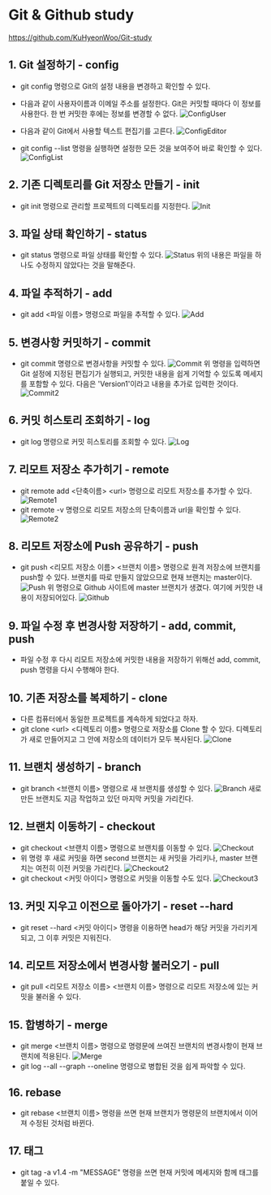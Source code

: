 # Git & Github study
https://github.com/KuHyeonWoo/Git-study 

## 1. Git 설정하기 - config

* git config 명령으로 Git의 설정 내용을 변경하고 확인할 수 있다.  
* 다음과 같이 사용자이름과 이메일 주소를 설정한다. Git은 커밋할 때마다 이 정보를 사용한다. 한 번 커밋한 후에는 정보를 변경할 수 없다.
![ConfigUser](image/ConfigUser.PNG)

* 다음과 같이 Git에서 사용할 텍스트 편집기를 고른다.
![ConfigEditor](image/ConfigEditor.PNG)
* git config --list 명령을 실행하면 설정한 모든 것을 보여주어 바로 확인할 수 있다.
![ConfigList](image/ConfigList.PNG)

## 2. 기존 디렉토리를 Git 저장소 만들기 - init

* git init 명령으로 관리할 프로젝트의 디렉토리를 지정한다.
![Init](image/Init.PNG)

## 3. 파일 상태 확인하기 - status

* git status 명령으로 파일 상태를 확인할 수 있다.
![Status](image/Status.PNG)
위의 내용은 파일을 하나도 수정하지 않았다는 것을 말해준다.

## 4. 파일 추적하기 - add

* git add \<파일 이름\> 명령으로 파일을 추적할 수 있다.
![Add](image/Add.PNG)

## 5. 변경사항 커밋하기 - commit

* git commit 명령으로 변경사항을 커밋할 수 있다.
![Commit](image/Commit.PNG)
위 명령을 입력하면 Git 설정에 지정된 편집기가 실행되고, 커밋한 내용을 쉽게 기억할 수 있도록 메세지를 포함할 수 있다. 다음은 'Version1'이라고 내용을 추가로 입력한 것이다.
![Commit2](image/Commit2.PNG)

## 6. 커밋 히스토리 조회하기 - log

* git log 명령으로 커밋 히스토리를 조회할 수 있다.
![Log](image/Log.PNG)

## 7. 리모트 저장소 추가히기 - remote
* git remote add \<단축이름\> \<url\> 명령으로 리모트 저장소를 추가할 수 있다.
![Remote1](image/Remote1.PNG)
* git remote -v 명령으로 리모트 저장소의 단축이름과 url을 확인할 수 있다.
![Remote2](image/Remote2.PNG)

## 8. 리모트 저장소에 Push 공유하기 - push

* git push \<리모트 저장소 이름\> \<브랜치 이름\> 명령으로 원격 저장소에 브랜치를 push할 수 있다. 브랜치를 따로 만들지 않았으므로 현재 브랜치는 master이다.
![Push](image/Push.PNG)
위 명령으로 Github 사이트에 master 브랜치가 생겼다. 여기에 커밋한 내용이 저장되어있다.
![Github](image/Github.PNG)

## 9. 파일 수정 후 변경사항 저장하기 - add, commit, push

* 파일 수정 후 다시 리모트 저장소에 커밋한 내용을 저장하기 위해선 add, commit, push 명령을 다시 수행해야 한다.

## 10. 기존 저장소를 복제하기 - clone

* 다른 컴퓨터에서 동일한 프로젝트를 계속하게 되었다고 하자.
* git clone \<url\> \<디렉토리 이름\> 명령으로 저장소를 Clone 할 수 있다. 디렉토리가 새로 만들어지고 그 안에 저장소의 데이터가 모두 복사된다.
![Clone](image/Clone.PNG)

## 11. 브랜치 생성하기 - branch

* git branch <브랜치 이름> 명령으로 새 브랜치를 생성할 수 있다. 
![Branch](image/Branch.PNG)
새로 만든 브랜치도 지금 작업하고 있던 마지막 커밋을 가리킨다.

## 12. 브랜치 이동하기 - checkout

* git checkout <브랜치 이름> 명령으로 브랜치를 이동할 수 있다.
![Checkout](image/Checkout.PNG)
* 위 명령 후 새로 커밋을 하면 second 브랜치는 새 커밋을 가리키나, master 브랜치는 여전히 이전 커밋을 가리킨다.
![Checkout2](image/Checkout2.PNG)
* git checkout <커밋 아이디> 명령으로 커밋을 이동할 수도 있다.
![Checkout3](image/Checkout3.PNG)

## 13. 커밋 지우고 이전으로 돌아가기 - reset --hard

* git reset --hard <커밋 아이디> 명령을 이용하면 head가 해당 커밋을 가리키게 되고, 그 이후 커밋은 지워진다.

## 14. 리모트 저장소에서 변경사항 불러오기 - pull

* git pull <리모트 저장소 이름> <브랜치 이름> 명령으로 리모트 저장소에 있는 커밋을 불러올 수 있다.

## 15. 합병하기 - merge

* git merge <브랜치 이름> 명령으로 명령문에 쓰여진 브랜치의 변경사항이 현재 브랜치에 적용된다.
![Merge](image/Merge.PNG)
* git log --all --graph --oneline 명령으로 병합된 것을 쉽게 파악할 수 있다.

## 16. rebase

* git rebase <브랜치 이름> 명령을 쓰면 현재 브랜치가 명령문의 브랜치에서 이어져 수정된 것처럼 바뀐다.

## 17. 태그

* git tag -a v1.4 -m "MESSAGE" 명령을 쓰면 현재 커밋에 메세지와 함께 태그를 붙일 수 있다.

